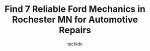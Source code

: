 ---
layout: ampstory
image: https://images.unsplash.com/photo-1603224683825-22b15546560d?ixlib=rb-4.0.3&ixid=MnwxMjA3fDB8MHxwaG90by1wYWdlfHx8fGVufDB8fHx8&auto=format&fit=crop&w=640&h=853&q=80
author: techidn
featured: false
description: When it comes to finding reliable automotive experts in Rochester MN, USA, look no further than the 7 best Ford Mechanic in the area. With their exceptional skills and dedication to providin
title: Find 7 Reliable Ford Mechanics in Rochester MN for Automotive Repairs
cover:
   title: Find 7 Reliable Ford Mechanics in Rochester MN for Automotive Repairs
   subtitle: Rickpate
   background: https://images.unsplash.com/photo-1603224683825-22b15546560d?ixlib=rb-4.0.3&ixid=MnwxMjA3fDB8MHxwaG90by1wYWdlfHx8fGVufDB8fHx8&auto=format&fit=crop&w=640&h=853&q=80

pages: 
 - layout: thirds
   top: <h1>#1 Joes Auto & Tire</h1>
   bottom: "<p>I made an appointment to have a service to change oil, and check fluids for the winter months. They were professional and courteous. The car was available for pickup at t</p>"
   background: https://www.knot35.com/toplist/wp-content/uploads/2023/06/best-ford-mechanic-1-in-rochester-mn-1685841403.png
   backgroundblur: true
 - layout: thirds
   top: <h1>#2 Automotive MD</h1>
   bottom: "<p>1829 3rd Ave SE, Rochester, MN 55904, United States</p>"
   background: https://www.knot35.com/toplist/wp-content/uploads/2023/06/best-ford-mechanic-2-in-rochester-mn-1685841404.jpeg
   cta:
      link: https://www.knot35.com/toplist/find-7-reliable-ford-mechanics-in-rochester-mn-for-automotive-repairs/
      text: Find 7 Reliable Ford Mechanics in Rochester MN for Automotive Repairs
 - layout: thirds
   top: <h1>#3 Fleet Farm Auto Service Center</h1>
   bottom: "<p>4891 Maine Ave SE, Rochester, MN 55904, United States</p>"
   background: https://www.knot35.com/toplist/wp-content/uploads/2023/06/best-ford-mechanic-3-in-rochester-mn-1685841405.png
   cta:
      link: https://www.knot35.com/toplist/find-7-reliable-ford-mechanics-in-rochester-mn-for-automotive-repairs/
      text: Find 7 Reliable Ford Mechanics in Rochester MN for Automotive Repairs
 - layout: thirds
   top: <h1>#4 S & S Automotive Repair</h1>
   bottom: "<p>7600 US Highway 63 South, Rochester, MN 55904, United States</p>"
   background: https://images.unsplash.com/photo-1515405295579-ba7b45403062?ixlib=rb-4.0.3&ixid=MnwxMjA3fDB8MHxwaG90by1wYWdlfHx8fGVufDB8fHx8&auto=format&fit=crop&w=640&h=853&q=80
   cta:
      link: https://www.knot35.com/toplist/find-7-reliable-ford-mechanics-in-rochester-mn-for-automotive-repairs/
      text: Find 7 Reliable Ford Mechanics in Rochester MN for Automotive Repairs
 - layout: thirds
   top: <h1>#5 Westgate Auto Repair</h1>
   bottom: "<p>3000 US-14, Rochester, MN 55901, United States</p>"
   background: https://images.unsplash.com/photo-1618005182384-a83a8bd57fbe?ixlib=rb-4.0.3&ixid=MnwxMjA3fDB8MHxwaG90by1wYWdlfHx8fGVufDB8fHx8&auto=format&fit=crop&w=640&h=853&q=80
   cta:
      link: https://www.knot35.com/toplist/find-7-reliable-ford-mechanics-in-rochester-mn-for-automotive-repairs/
      text: Find 7 Reliable Ford Mechanics in Rochester MN for Automotive Repairs
 - layout: thirds
   top: <h1>#6 Virgils Auto Repair & Towing</h1>
   bottom: "<p>1648 3rd Ave SE, Rochester, MN 55904, United States</p>"
   background: https://images.unsplash.com/photo-1609083590460-7b8cc0ca65f8?ixlib=rb-4.0.3&ixid=MnwxMjA3fDB8MHxwaG90by1wYWdlfHx8fGVufDB8fHx8&auto=format&fit=crop&w=640&h=853&q=80
   cta:
      link: https://www.knot35.com/toplist/find-7-reliable-ford-mechanics-in-rochester-mn-for-automotive-repairs/
      text: Find 7 Reliable Ford Mechanics in Rochester MN for Automotive Repairs
 - layout: thirds
   top: <h1>#7 Werkstatt 533</h1>
   bottom: "<p>533 6th Ave NW, Rochester, MN 55901, United States</p>"
   background: https://images.unsplash.com/photo-1509114397022-ed747cca3f65?ixlib=rb-4.0.3&ixid=MnwxMjA3fDB8MHxwaG90by1wYWdlfHx8fGVufDB8fHx8&auto=format&fit=crop&w=640&h=853&q=80
   cta:
      link: https://www.knot35.com/toplist/find-7-reliable-ford-mechanics-in-rochester-mn-for-automotive-repairs/
      text: Find 7 Reliable Ford Mechanics in Rochester MN for Automotive Repairs
 - layout: thirds
   middle: Continue reading...
   background: https://images.unsplash.com/photo-1541356665065-22676f35dd40?ixlib=rb-4.0.3&ixid=MnwxMjA3fDB8MHxwaG90by1wYWdlfHx8fGVufDB8fHx8&auto=format&fit=crop&w=640&h=853&q=80
   cta:
      link: https://www.knot35.com/toplist/find-7-reliable-ford-mechanics-in-rochester-mn-for-automotive-repairs/
      text: Find 7 Reliable Ford Mechanics in Rochester MN for Automotive Repairs
      
---